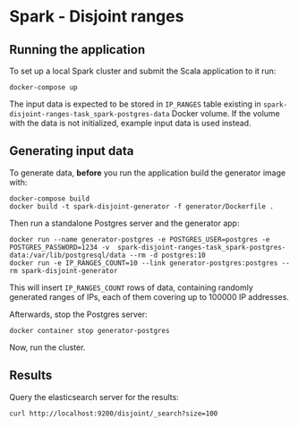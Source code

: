 # Spark - Disjoint ranges

## Running the application
To set up a local Spark cluster and submit the Scala application to it run:
```
docker-compose up
```
The input data is expected to be stored in `IP_RANGES` table existing in `spark-disjoint-ranges-task_spark-postgres-data` Docker volume.
If the volume with the data is not initialized, example input data is used instead.

## Generating input data
To generate data, **before** you run the application build the generator image with:
```
docker-compose build
docker build -t spark-disjoint-generator -f generator/Dockerfile .
```

Then run a standalone Postgres server and the generator app:
```
docker run --name generator-postgres -e POSTGRES_USER=postgres -e POSTGRES_PASSWORD=1234 -v  spark-disjoint-ranges-task_spark-postgres-data:/var/lib/postgresql/data --rm -d postgres:10
docker run -e IP_RANGES_COUNT=10 --link generator-postgres:postgres --rm spark-disjoint-generator
```
This will insert `IP_RANGES_COUNT` rows of data, containing randomly generated ranges of IPs, each of them covering up to 100000 IP addresses.

Afterwards, stop the Postgres server:
```
docker container stop generator-postgres
```
Now, run the cluster.

## Results
Query the elasticsearch server for the results:
```
curl http://localhost:9200/disjoint/_search?size=100
```
